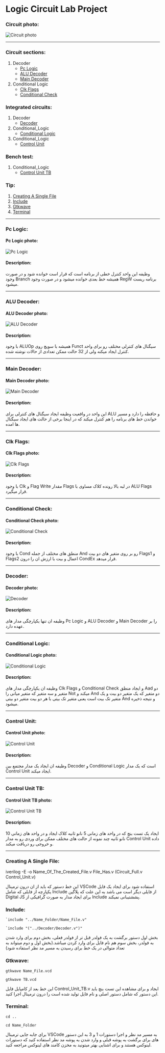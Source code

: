 # Logic Circuit Lab Project
### Circuit photo:
![Circuit photo](Pictures/Circuit.png)

---
### Circuit sections:
1. Decoder
   * [Pc Logic](#Pc-Logic)
   * [ALU Decoder](#ALU-Decoder)
   * [Main Decoder](#Main-Decoder)
3. Conditional Logic
   * [Clk Flags](#Clk-Flags)
   * [Conditional Check](#Conditional-Check)
### Integrated circuits:
1. Decoder
   * [Decoder](#Decoder)
2. Conditional_Logic
   * [Conditional Logic](#Conditional-Logic)
3. Conditional_Logic
   * [Control Unit](#Control-Unit)
### Bench test:
1. Conditional_Logic
   * [Control Unit TB](#Control-Unit-TB)
### Tip:
1. [Creating A Single File](#Creating-A-Single-File)
2. [Include](#Include)
3. [Gtkwave](#Gtkwave)
4. [Terminal](#Terminal)
---

### Pc Logic:

#### Pc Logic photo:
![Pc Logic](Pictures/Pc_Logic.png)

#### Description:
وظیفه این واحد کنترل خطی از برنامه است که قرار است خوانده شود و در صورت وجود Branch همیشه خط بعدی خوانده میشود و در صورت وجود RegW برنامه ریست میشود.

---

### ALU Decoder:

#### ALU Decoder photo:
![ALU Decoder](Pictures/ALU_Decoder.png)

#### Description:
با وجود ALUOp همیشه با سویچ روی Funct سیگنال های کنترلی مختلف رو برای واحد کنترل ایجاد میکنه ولی از 32 حالت ممکن تعدادی از حالات نوشته شده.

---

### Main Decoder:


#### Main Decoder photo:
![Main Decoder](Pictures/Main_Decoder.png)

#### Description:
این واحد در واقعیت وظیفه ایجاد سیگنال های کنترلی برای ALU و حافظه را دارد و مسیر خواندن خط های برنامه را هم کنترل میکند که در اینجا برخی از حالت های ایجاد سیگنال ها امده.

---

### Clk Flags:

#### Clk Flags photo:
![Clk Flags](Pictures/Clk_Flags.png)

#### Description:
با وجود Clk و Flag Write مقدار Flags در لبه بالا رونده کلاک مساوی با ALU Flags قرار میگیرد.

---

### Conditional Check:

#### Conditional Check photo:
![Conditional Check](Pictures/Conditional_Check.png)

#### Description:
با وجود Cond منطق های مختلف از جمله And رو بر روی متغیر های دو بیت Flags1 و Flags2 اعمال و بیت با ارزش ان را درون CondEx قرار میدهد.

---

### Decoder:

#### Decoder photo:
![Decoder](Pictures/Circuit_Full%20(Decoder).png)

#### Description:
وظیفه ان تنها یکپارچگی مدار های Pc Logic و ALU Decoder و Main Decoder را بر عهده دارد.

---

### Conditional Logic:

#### Conditional Logic photo:
![Conditional Logic](Pictures/Circuit_Full%20(Conditional_Logic).png)

#### Description:
وظیفه ان یکپارچگی مدار های Clk Flags و Conditional Check و ایجاد منطق Aad دو متغیر و سه متغیر که متغیر میانی را Not میکند و And دو متغیر که یک متغیر دو بیت و یک متغیر تک بیت است یعنی متغیر تک بیتی با هر دو بیت متغیر دو بیتی And و نتیجه ذخیره میشود.

---

### Control Unit:

#### Control Unit photo:
![Control Unit](Pictures/Circuit_Full%20(Control_Unit).png)

#### Description:
وظیفه ان ایجاد یک مدار مجتمع بین Decoder و Conditional Logic است که یک مدار Control Unit ایجاد میکند. 

---

### Control Unit TB:

#### Control Unit TB photo:
![Control Unit TB](Pictures/TB.png)

#### Description:
ایجاد یک تست بنچ که در واحد های زمانی 5 نانو ثانیه کلاک ایجاد و در واحد های زمانی 10 نانو ثانیه چند نمونه از حالت های مختلف ممکن برای وردی رو به مدار Control Unit داده و خروجی رو دریافت میکند.

---

### Creating A Single File:
iverilog -E -o Name_Of_The_Created_File.v File_Has.v (Circuit_Full.v Control_Unit.v)

این خط دستور که باید از ان درون ترمینال VSCode استفاده شود برای ایجاد یک فایل یکپارچه از فایلی که شامل Include از فایلی دیگر است می باشد به این علت که پلاگین Digital JS برای ایجاد مدار به صورت گرافیکی از Include پششتیبانی نمیکند.

### Include:
```
`include "../Name_Folder/Name_File.v"
```
``` `include "("../Decoder/Decoder.v")" ```

بخش اول دستور برگشت به یک فولدر قبل تر از فولدر فعلی، بخش دوم برای وارد شدن به فولدر، بخش سوم هم نام فایل برای وارد کردن میباشد.(بخش اول و دوم میتواند به تعداد متوالی در یک خط برای رسیدن به مسیر مد نظر استفاده شود)

### Gtkwave:
```
gtkwave Name_File.vcd
```
``` gtkwave TB.vcd ```

این خط بعد از کامپایل فایل Control_Unit_TB.v ایجاد و برای مشاهده این تست بنچ باید این دستور که شامل دستور اصلی و نام فایل تولید شده است را درون ترمینال اجرا کنید.

### Terminal:
```
cd ..
```
```
cd Name_Folder
```

برای جابه جایی ترمینال VSCode به مسیر مد نظر و اجرا دستورات 1 و 3 به این دستور های برای برگشت به پوشه قبلی و وارد شدن به پوشه مد نظر استفاده کنید که دستورات لینوکس هستند و برای اشنایی بهتر میتونید به مخزن کامند های لینوکس مراجعه کنید.

